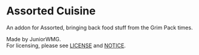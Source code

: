 # Assorted Cuisine
An addon for Assorted, bringing back food stuff from the Grim Pack times.

Made by JuniorWMG.
<br>For licensing, please see [LICENSE](https://github.com/JuniorWolfgamingDE/AssortedCuisine/blob/new/LICENSE) and [NOTICE](https://github.com/JuniorWolfgamingDE/AssortedCuisine/blob/new/NOTICE).
